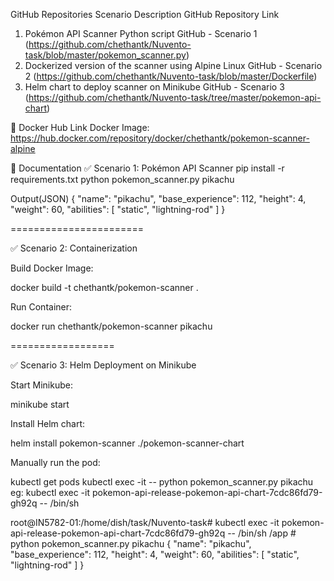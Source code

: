 GitHub Repositories
Scenario
Description
GitHub Repository Link

1. Pokémon API Scanner Python script
GitHub - Scenario 1 (https://github.com/chethantk/Nuvento-task/blob/master/pokemon_scanner.py)
2. Dockerized version of the scanner using Alpine Linux
GitHub - Scenario 2 (https://github.com/chethantk/Nuvento-task/blob/master/Dockerfile)
3. Helm chart to deploy scanner on Minikube
GitHub - Scenario 3 (https://github.com/chethantk/Nuvento-task/tree/master/pokemon-api-chart)


🐳 Docker Hub Link
Docker Image:
https://hub.docker.com/repository/docker/chethantk/pokemon-scanner-alpine


📄 Documentation
✅ Scenario 1: Pokémon API Scanner
pip install -r requirements.txt
python pokemon_scanner.py pikachu

 Output(JSON)
{
  "name": "pikachu",
  "base_experience": 112,
  "height": 4,
  "weight": 60,
  "abilities": [
    "static",
    "lightning-rod"
  ]
}

=======================

✅ Scenario 2: Containerization

Build Docker Image:

docker build -t chethantk/pokemon-scanner .

Run Container:

docker run chethantk/pokemon-scanner pikachu

==================

✅ Scenario 3: Helm Deployment on Minikube

Start Minikube:

minikube start

Install Helm chart:

helm install pokemon-scanner ./pokemon-scanner-chart

Manually run the pod:

kubectl get pods
kubectl exec -it <pod-name> -- python pokemon_scanner.py pikachu
eg: kubectl exec -it pokemon-api-release-pokemon-api-chart-7cdc86fd79-gh92q -- /bin/sh

root@IN5782-01:/home/dish/task/Nuvento-task# kubectl exec -it pokemon-api-release-pokemon-api-chart-7cdc86fd79-gh92q -- /bin/sh
/app # python pokemon_scanner.py pikachu
{
    "name": "pikachu",
    "base_experience": 112,
    "height": 4,
    "weight": 60,
    "abilities": [
        "static",
        "lightning-rod"
    ]
}

